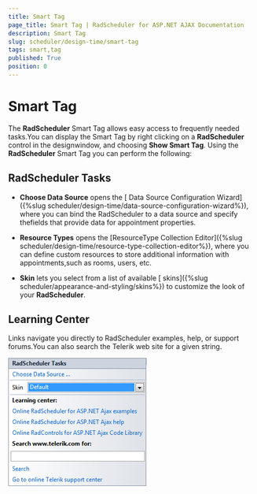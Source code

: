 ```yaml
---
title: Smart Tag
page_title: Smart Tag | RadScheduler for ASP.NET AJAX Documentation
description: Smart Tag
slug: scheduler/design-time/smart-tag
tags: smart,tag
published: True
position: 0
---
```


# Smart Tag



The **RadScheduler** Smart Tag allows easy access to frequently needed tasks.You can display the Smart Tag by right clicking on a **RadScheduler** control in the designwindow, and choosing **Show Smart Tag**. Using the **RadScheduler** Smart Tag you can perform the following:

## RadScheduler Tasks

* **Choose Data Source** opens the [ Data Source Configuration Wizard]({%slug scheduler/design-time/data-source-configuration-wizard%}), where you can bind the RadScheduler to a data source and specify thefields that provide data for appointment properties.

* **Resource Types** opens the [ResourceType Collection Editor]({%slug scheduler/design-time/resource-type-collection-editor%}), where you can define custom resources to store additional information with appointments,such as rooms, users, etc.

* **Skin** lets you select from a list of available [ skins]({%slug scheduler/appearance-and-styling/skins%}) to customize the look of your **RadScheduler**.

## Learning Center

Links navigate you directly to RadScheduler examples, help, or support forums.You can also search the Telerik web site for a given string.

![Smart Tag](images/scheduler_smarttag.png)
